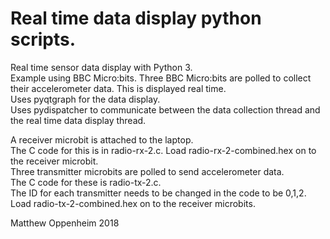 <h1>Real time data display python scripts.</h1>

Real time sensor data display with Python 3.  
Example using BBC Micro:bits. Three BBC Micro:bits are polled to collect their accelerometer data. This is displayed real time.  
 Uses pyqtgraph for the data display.  
 Uses pydispatcher to communicate between the data collection thread and the real time data display thread.  

A receiver microbit is attached to the laptop.  
The C code for this is in radio-rx-2.c. Load radio-rx-2-combined.hex on to the receiver microbit.  
Three transmitter microbits are polled to send accelerometer data.  
The C code for these is radio-tx-2.c.  
The ID for each transmitter needs to be changed in the code to be 0,1,2. 
Load radio-tx-2-combined.hex on to the receiver microbits.

 Matthew Oppenheim 2018
